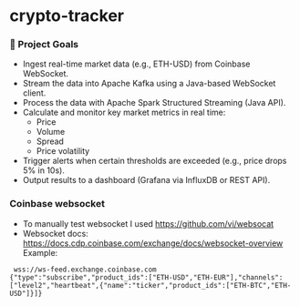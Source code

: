# crypto-tracker

### 🎯 Project Goals
- Ingest real-time market data (e.g., ETH-USD) from Coinbase WebSocket.
- Stream the data into Apache Kafka using a Java-based WebSocket client.
- Process the data with Apache Spark Structured Streaming (Java API).
- Calculate and monitor key market metrics in real time:
  - Price
  - Volume
  - Spread
  - Price volatility
- Trigger alerts when certain thresholds are exceeded (e.g., price drops 5% in 10s).
- Output results to a dashboard (Grafana via InfluxDB or REST API).


### Coinbase websocket
- To manually test websocket I used https://github.com/vi/websocat
- Websocket docs: https://docs.cdp.coinbase.com/exchange/docs/websocket-overview
Example:
```
 wss://ws-feed.exchange.coinbase.com
{"type":"subscribe","product_ids":["ETH-USD","ETH-EUR"],"channels":["level2","heartbeat",{"name":"ticker","product_ids":["ETH-BTC","ETH-USD"]}]}
```


